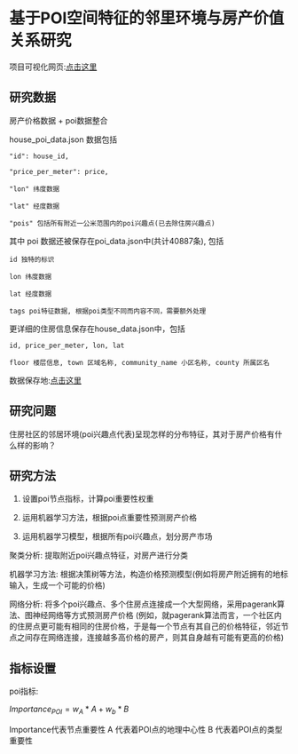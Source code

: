 # 基于POI空间特征的邻里环境与房产价值关系研究

项目可视化网页:[点击这里](https://poi-houses-research-9yja5cw77orgedwvsnqs2k.streamlit.app/)

## 研究数据

房产价格数据 + poi数据整合

house_poi_data.json 数据包括

    "id": house_id,

    "price_per_meter": price,

    "lon" 纬度数据

    "lat" 经度数据

    "pois" 包括所有附近一公米范围内的poi兴趣点(已去除住房兴趣点)

其中 poi 数据还被保存在poi_data.json中(共计40887条), 包括

    id 独特的标识

    lon 纬度数据

    lat 经度数据

    tags poi特征数据, 根据poi类型不同而内容不同，需要额外处理

更详细的住房信息保存在house_data.json中，包括

    id, price_per_meter, lon, lat

    floor 楼层信息, town 区域名称, community_name 小区名称, county 所属区名

数据保存地:[点击这里](https://box.nju.edu.cn/d/ea1107e0d0f740ffacde/)

## 研究问题

住房社区的邻居环境(poi兴趣点代表)呈现怎样的分布特征，其对于房产价格有什么样的影响？

## 研究方法

1. 设置poi节点指标，计算poi重要性权重

2. 运用机器学习方法，根据poi点重要性预测房产价格

3. 运用机器学习模型，根据所有poi兴趣点，划分房产市场

聚类分析: 提取附近poi兴趣点特征，对房产进行分类

机器学习方法: 根据决策树等方法，构造价格预测模型(例如将房产附近拥有的地标输入，生成一个可能的价格)

网络分析: 将多个poi兴趣点、多个住房点连接成一个大型网络，采用pagerank算法、图神经网络等方式预测房产价格
(例如，就pagerank算法而言，一个社区内的住房点更可能有相同的住房价格，于是每一个节点有其自己的价格特征，邻近节点之间存在网络连接，连接越多高价格的房产，则其自身越有可能有更高的价格)

## 指标设置

poi指标:

$Importance_{POI} = w_A * A + w_b * B$

Importance代表节点重要性
A 代表着POI点的地理中心性
B 代表着POI点的类型重要性